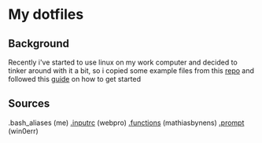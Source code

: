 # My dotfiles

## Background
Recently i've started to use linux on my work computer and decided to tinker around with it a bit, so i copied some example files from this [repo](https://github.com/webpro/awesome-dotfiles) and followed this [guide](https://webpro.nl/articles/getting-started-with-dotfiles) on how to get started

## Sources
.bash_aliases (me)
[.inputrc](https://github.com/webpro/dotfiles/blob/main/runcom/.inputrc) (webpro)
[.functions](https://github.com/mathiasbynens/dotfiles/blob/main/.functions) (mathiasbynens)
[.prompt](https://github.com/win0err/aphrodite-terminal-theme) (win0err)
